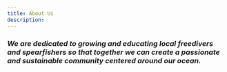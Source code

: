 ```yaml
---
title: About Us
description:
---
```


### _We are dedicated to growing and educating local freedivers and spearfishers so that together we can create a passionate and sustainable community centered around our ocean._
